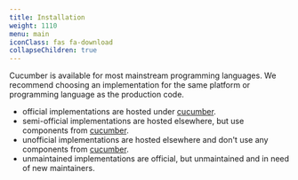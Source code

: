 ```yaml
---
title: Installation
weight: 1110
menu: main
iconClass: fas fa-download
collapseChildren: true
---
```


Cucumber is available for most mainstream programming languages.
We recommend choosing an implementation for the same platform or
programming language as the production code.

* <span class="tag is-success">official</span> implementations are hosted under [cucumber](https://github.com/cucumber).
* <span class="tag is-info">semi-official</span> implementations are hosted elsewhere, but use components from [cucumber](https://github.com/cucumber).
* <span class="tag is-dark">unofficial</span> implementations are hosted elsewhere and don't use any components from [cucumber](https://github.com/cucumber).
* <span class="tag is-danger">unmaintained</span> implementations are official, but unmaintained and in need of new maintainers.
